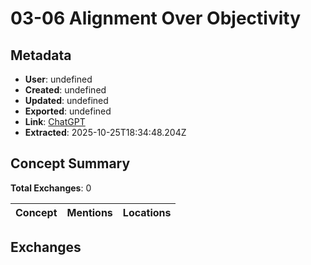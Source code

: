 # **03-06 Alignment Over Objectivity**

## Metadata

- **User**: undefined
- **Created**: undefined
- **Updated**: undefined
- **Exported**: undefined
- **Link**: [ChatGPT](undefined)
- **Extracted**: 2025-10-25T18:34:48.204Z

## Concept Summary

**Total Exchanges**: 0

| Concept | Mentions | Locations |
|---------|----------|----------|

## Exchanges

